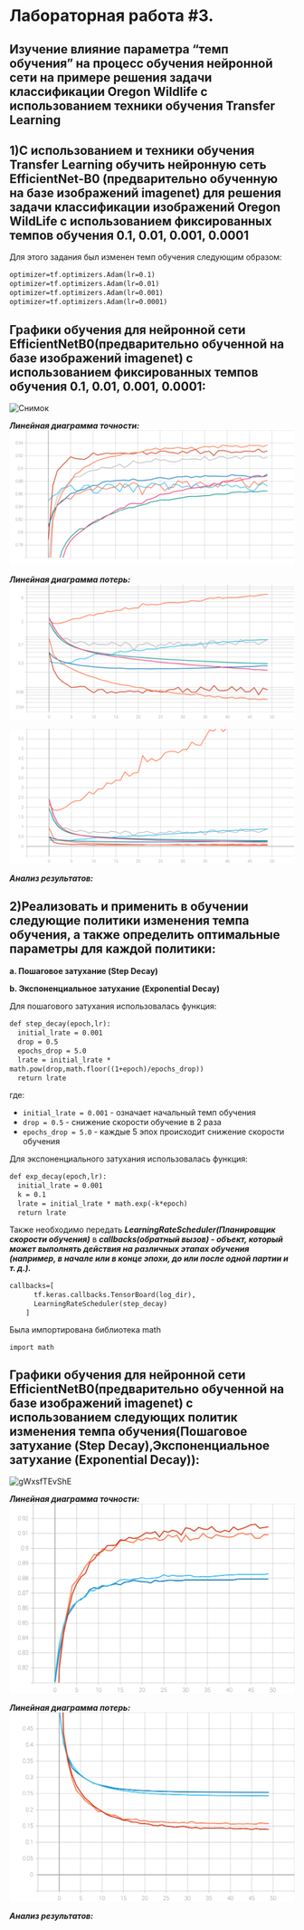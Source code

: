 Лабораторная работа #3.
====
Изучение влияние параметра “темп обучения” на процесс обучения нейронной сети на примере решения задачи классификации Oregon Wildlife с использованием техники обучения Transfer Learning
---
1)С использованием и техники обучения Transfer Learning обучить нейронную сеть EfficientNet-B0 (предварительно обученную на базе изображений imagenet) для решения задачи классификации изображений Oregon WildLife с использованием фиксированных темпов обучения 0.1, 0.01, 0.001, 0.0001
---
Для этого задания был изменен темп обучения следующим образом:
```
optimizer=tf.optimizers.Adam(lr=0.1)
optimizer=tf.optimizers.Adam(lr=0.01)
optimizer=tf.optimizers.Adam(lr=0.001)
optimizer=tf.optimizers.Adam(lr=0.0001)
```
Графики обучения для нейронной сети EfficientNetB0(предварительно обученной на базе изображений imagenet) с использованием фиксированных темпов обучения 0.1, 0.01, 0.001, 0.0001:
---
<img width="499" alt="Снимок" src="https://user-images.githubusercontent.com/58634989/111524206-37115580-876d-11eb-86ef-0d0fab487656.PNG">

***Линейная диаграмма точности:***
<img src="./epoch_categorical_accuracy_1_part.svg">

***Линейная диаграмма потерь:*** 
<img src="./epoch_loss_1_part.svg">  

<img src="./epoch_loss_1_part(2).svg"> 

***Анализ результатов:***

2)Реализовать и применить в обучении следующие политики изменения темпа обучения, а также определить оптимальные параметры для каждой политики:
---
**a. Пошаговое затухание (Step Decay)**

**b. Экспоненциальное затухание (Exponential Decay)**

Для пошагового затухания использовалась функция:
```
def step_decay(epoch,lr):
  initial_lrate = 0.001
  drop = 0.5
  epochs_drop = 5.0
  lrate = initial_lrate * math.pow(drop,math.floor((1+epoch)/epochs_drop))
  return lrate
  ```
где:
* `initial_lrate = 0.001` - означает начальный темп обучения 
* `drop = 0.5` - снижение скорости обучение в 2 раза 
* `epochs_drop = 5.0` - каждые 5 эпох происходит снижение скорости обучения 

Для экспоненциального затухания использовалась функция:
```
def exp_decay(epoch,lr):
  initial_lrate = 0.001
  k = 0.1
  lrate = initial_lrate * math.exp(-k*epoch)
  return lrate
```

Также необходимо передать ***LearningRateScheduler(Планировщик скорости обучения)*** в ***callbacks(обратный вызов) - объект, который может выполнять действия на различных этапах обучения (например, в начале или в конце эпохи, до или после одной партии и т. д.).*** 
```
callbacks=[
      tf.keras.callbacks.TensorBoard(log_dir),
      LearningRateScheduler(step_decay)
    ]
```
 Была импортирована библиотека math
 ```
 import math
 ```
Графики обучения для нейронной сети EfficientNetB0(предварительно обученной на базе изображений imagenet) с использованием следующих политик изменения темпа обучения(Пошаговое затухание (Step Decay),Экспоненциальное затухание (Exponential Decay)):
---
![gWxsfTEvShE](https://user-images.githubusercontent.com/58634989/111698094-7a3ff700-8847-11eb-81f9-2d9141aa94aa.jpg)


***Линейная диаграмма точности:***
<img src="./epoch_categorical_accuracy_2_part.svg">

***Линейная диаграмма потерь:*** 
<img src="./epoch_loss_2_part.svg">  

***Анализ результатов:***



